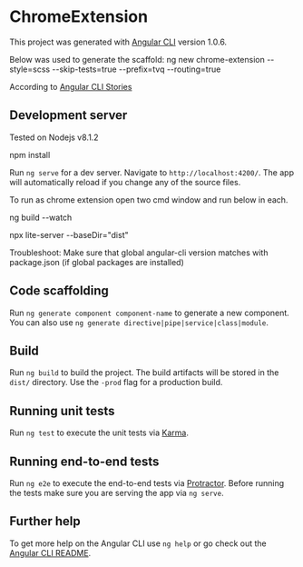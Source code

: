 # ChromeExtension

This project was generated with [Angular CLI](https://github.com/angular/angular-cli) version 1.0.6.

Below was used to generate the scaffold:
ng new chrome-extension --style=scss --skip-tests=true --prefix=tvq --routing=true

According to [Angular CLI Stories](https://github.com/angular/angular-cli/wiki/stories-disk-serve)

## Development server

Tested on Nodejs v8.1.2

npm install

Run `ng serve` for a dev server. Navigate to `http://localhost:4200/`. The app will automatically reload if you change any of the source files.

To run as chrome extension open two cmd window and run below in each.

ng build --watch

npx lite-server --baseDir="dist"

Troubleshoot:
Make sure that global angular-cli version matches with package.json (if global packages are installed)

## Code scaffolding

Run `ng generate component component-name` to generate a new component. You can also use `ng generate directive|pipe|service|class|module`.

## Build

Run `ng build` to build the project. The build artifacts will be stored in the `dist/` directory. Use the `-prod` flag for a production build.

## Running unit tests

Run `ng test` to execute the unit tests via [Karma](https://karma-runner.github.io).

## Running end-to-end tests

Run `ng e2e` to execute the end-to-end tests via [Protractor](http://www.protractortest.org/).
Before running the tests make sure you are serving the app via `ng serve`.

## Further help

To get more help on the Angular CLI use `ng help` or go check out the [Angular CLI README](https://github.com/angular/angular-cli/blob/master/README.md).
